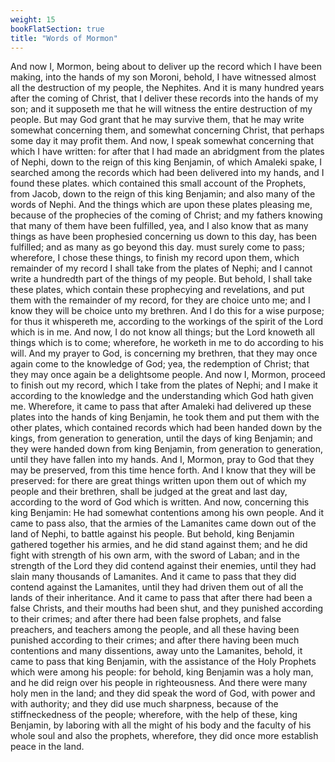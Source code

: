 ```yaml
---
weight: 15
bookFlatSection: true
title: "Words of Mormon"
---
```


And now I, Mormon, being about to deliver up the record which I have been making, into the hands of my son Moroni, behold, I have witnessed almost all the destruction of my people, the Nephites. And it is many hundred years after the coming of Christ, that I deliver these records into the hands of my son; and it supposeth me that he will witness the entire destruction of my people. But may God grant that he may survive them, that he may write somewhat concerning them, and somewhat concerning Christ, that perhaps some day it may profit them. And now, I speak somewhat concerning that which I have written: for after that I had made an abridgment from the plates of Nephi, down to the reign of this king Benjamin, of which Amaleki spake, I searched among the records which had been delivered into my hands, and I found these plates. which contained this small account of the Prophets, from Jacob, down to the reign of this king Benjamin; and also many of the words of Nephi. And the things which are upon these plates pleasing me, because of the prophecies of the coming of Christ; and my fathers knowing that many of them have been fulfilled, yea, and I also know that as many things as have been prophesied concerning us down to this day, has  been fulfilled; and as many as go beyond this day. must surely come to pass; wherefore, I chose these things, to finish my record upon them, which remainder of my record I shall take from the plates of Nephi; and I cannot write a hundredth part of the things of my people. But behold, I shall take these plates, which contain these prophecying and revelations, and put them with the remainder of my record, for they are choice unto me; and I know they will be choice unto my brethren. And I do this for a wise purpose; for thus it whispereth me, according to the workings of the spirit of the Lord which is in me. And now, I do not know all things; but the Lord knoweth all things which is to come; wherefore, he worketh in me to do according to his will. And my prayer to God, is concerning my brethren, that they may once again come to the knowledge of God; yea, the redemption of Christ; that they may once again be a delightsome people. And now I, Mormon, proceed to finish out my record, which I take from the plates of Nephi; and I make it according to the knowledge and the understanding which God hath given me. Wherefore, it came to pass that after Amaleki had delivered up these plates into the hands of king Benjamin, he took them and put them with the other plates, which contained records which had been handed down by the kings, from generation to generation, until the days of king Benjamin; and they were handed down from king Benjamin, from generation to generation, until they have fallen into my hands. And I, Mormon, pray to God that they may be preserved, from this time hence forth. And I know that they will be preserved: for there are great things written upon them out of which my people and their brethren, shall be judged at the great and last day, according to the word of God which is written. And now, concerning this king Benjamin: He had somewhat contentions among his own people. And it came to pass also, that the armies of the Lamanites came down out of the land of Nephi, to battle against his people. But behold, king Benjamin gathered together his armies, and he did stand against them; and he did fight with strength of his own arm, with the sword of Laban; and in the strength of the Lord they did contend against their enemies, until they had slain many thousands of Lamanites. And it came to pass that they did  contend against the Lamanites, until they had driven them out of all the lands of their inheritance. And it came to pass that after there had been a false Christs, and their mouths had been shut, and they punished according to their crimes; and after there had been false prophets, and false preachers, and teachers among the people, and all these having been punished according to their crimes; and after there having been much contentions and many dissentions, away unto the Lamanites, behold, it came to pass that king Benjamin, with the assistance of the Holy Prophets which were among his people: for behold, king Benjamin was a holy man, and he did reign over his people in righteousness. And there were many holy men in the land; and they did speak the word of God, with power and with authority; and they did use much sharpness, because of the stiffneckedness of the people; wherefore, with the help of these, king Benjamin, by laboring with all the might of his body and the faculty of his whole soul and also the prophets, wherefore, they did once more establish peace in the land.